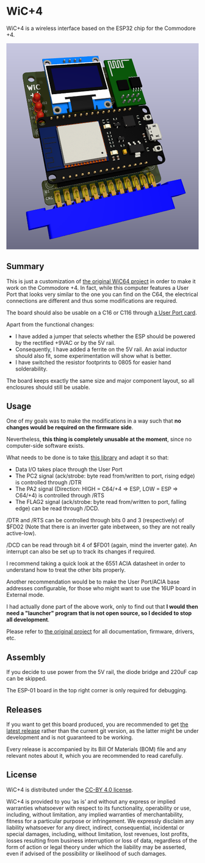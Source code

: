 # WiC+4
WiC+4 is a wireless interface based on the ESP32 chip for the Commodore +4.

![Board](https://raw.githubusercontent.com/SukkoPera/WiC64-Plus4/main/img/render-top.png)

## Summary
This is just a customization of [the original WiC64 project](https://github.com/WiC64-Team/wic64-hardware) in order to make it work on the Commodore +4. In fact, while this computer features a User Port that looks very similar to the one you can find on the C64, the electrical connections are different and thus some modifications are required.

The board should also be usable on a C16 or C116 through [a User Port card](https://github.com/SukkoPera/16up).

Apart from the functional changes:
* I have added a jumper that selects whether the ESP should be powered by the rectified +9VAC or by the 5V rail.
* Consequently, I have added a ferrite on the 5V rail. An axial inductor should also fit, some experimentation will show what is better.
* I have switched the resistor footprints to 0805 for easier hand solderability.

The board keeps exactly the same size and major component layout, so all enclosures should still be usable.

## Usage
One of my goals was to make the modifications in a way such that **no changes would be required on the firmware side**.

Nevertheless, **this thing is completely unusable at the moment**, since no computer-side software exists.

What needs to be done is to take [this library](https://github.com/WiC64-Team/wic64-library) and adapt it so that:

* Data I/O takes place through the User Port
* The PC2 signal (ack/strobe: byte read from/written to port, rising edge) is controlled through /DTR
* The PA2 signal (Direction: HIGH = C64/+4 => ESP, LOW = ESP => C64/+4) is controlled through /RTS
* The FLAG2 signal (ack/strobe: byte read from/written to port, falling edge) can be read through /DCD.

/DTR and /RTS can be controlled through bits 0 and 3 (respectively) of $FD02 (Note that there is an inverter gate inbetween, so they are not really active-low).

/DCD can be read through bit 4 of $FD01 (again, mind the inverter gate). An interrupt can also be set up to track its changes if required.

I recommend taking a quick look at the 6551 ACIA datasheet in order to understand how to treat the other bits properly.

Another recommendation would be to make the User Port/ACIA base addresses configurable, for those who might want to use the 16UP board in External mode.

I had actually done part of the above work, only to find out that **I would then need a "launcher" program that is not open source, so I decided to stop all development**.

Please refer to [the original project](https://github.com/WiC64-Team/wic64-hardware) for all documentation, firmware, drivers, etc.

## Assembly
If you decide to use power from the 5V rail, the diode bridge and 220uF cap can be skipped.

The ESP-01 board in the top right corner is only required for debugging.

## Releases
If you want to get this board produced, you are recommended to get [the latest release](https://github.com/SukkoPera/WiC64-Plus4/releases) rather than the current git version, as the latter might be under development and is not guaranteed to be working.

Every release is accompanied by its Bill Of Materials (BOM) file and any relevant notes about it, which you are recommended to read carefully.

## License
WiC+4 is distributed under the [CC-BY 4.0 license](https://creativecommons.org/licenses/by/4.0/).

WiC+4 is provided to you ‘as is’ and without any express or implied warranties whatsoever with respect to its functionality, operability or use, including, without limitation, any implied warranties of merchantability, fitness for a particular purpose or infringement. We expressly disclaim any liability whatsoever for any direct, indirect, consequential, incidental or special damages, including, without limitation, lost revenues, lost profits, losses resulting from business interruption or loss of data, regardless of the form of action or legal theory under which the liability may be asserted, even if advised of the possibility or likelihood of such damages.
